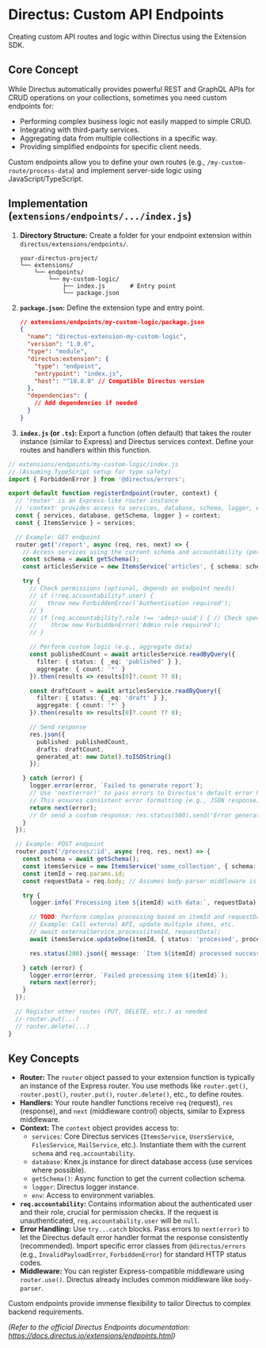 # Directus: Custom API Endpoints

Creating custom API routes and logic within Directus using the Extension SDK.

## Core Concept

While Directus automatically provides powerful REST and GraphQL APIs for CRUD operations on your collections, sometimes you need custom endpoints for:

*   Performing complex business logic not easily mapped to simple CRUD.
*   Integrating with third-party services.
*   Aggregating data from multiple collections in a specific way.
*   Providing simplified endpoints for specific client needs.

Custom endpoints allow you to define your own routes (e.g., `/my-custom-route/process-data`) and implement server-side logic using JavaScript/TypeScript.

## Implementation (`extensions/endpoints/.../index.js`)

1.  **Directory Structure:** Create a folder for your endpoint extension within `directus/extensions/endpoints/`.
    ```
    your-directus-project/
    └── extensions/
        └── endpoints/
            └── my-custom-logic/
                ├── index.js       # Entry point
                └── package.json
    ```
2.  **`package.json`:** Define the extension type and entry point.
    ```json
    // extensions/endpoints/my-custom-logic/package.json
    {
      "name": "directus-extension-my-custom-logic",
      "version": "1.0.0",
      "type": "module",
      "directus:extension": {
        "type": "endpoint",
        "entrypoint": "index.js",
        "host": "^10.8.0" // Compatible Directus version
      },
      "dependencies": {
        // Add dependencies if needed
      }
    }
    ```
3.  **`index.js` (or `.ts`):** Export a function (often default) that takes the router instance (similar to Express) and Directus services context. Define your routes and handlers within this function.

```typescript
// extensions/endpoints/my-custom-logic/index.js
// (Assuming TypeScript setup for type safety)
import { ForbiddenError } from '@directus/errors';

export default function registerEndpoint(router, context) {
  // 'router' is an Express-like router instance
  // 'context' provides access to services, database, schema, logger, etc.
  const { services, database, getSchema, logger } = context;
  const { ItemsService } = services;

  // Example: GET endpoint
  router.get('/report', async (req, res, next) => {
    // Access services using the current schema and accountability (permissions)
    const schema = await getSchema();
    const articlesService = new ItemsService('articles', { schema: schema, accountability: req.accountability });

    try {
      // Check permissions (optional, depends on endpoint needs)
      // if (!req.accountability?.user) {
      //   throw new ForbiddenError('Authentication required');
      // }
      // if (req.accountability?.role !== 'admin-uuid') { // Check specific role
      //    throw new ForbiddenError('Admin role required');
      // }

      // Perform custom logic (e.g., aggregate data)
      const publishedCount = await articlesService.readByQuery({
        filter: { status: { _eq: 'published' } },
        aggregate: { count: '*' }
      }).then(results => results[0]?.count ?? 0);

      const draftCount = await articlesService.readByQuery({
        filter: { status: { _eq: 'draft' } },
        aggregate: { count: '*' }
      }).then(results => results[0]?.count ?? 0);

      // Send response
      res.json({
        published: publishedCount,
        drafts: draftCount,
        generated_at: new Date().toISOString()
      });

    } catch (error) {
      logger.error(error, `Failed to generate report`);
      // Use 'next(error)' to pass errors to Directus's default error handler
      // This ensures consistent error formatting (e.g., JSON response)
      return next(error);
      // Or send a custom response: res.status(500).send('Error generating report');
    }
  });

  // Example: POST endpoint
  router.post('/process/:id', async (req, res, next) => {
    const schema = await getSchema();
    const itemsService = new ItemsService('some_collection', { schema: schema, accountability: req.accountability });
    const itemId = req.params.id;
    const requestData = req.body; // Assumes body-parser middleware is used (usually is by Directus)

    try {
      logger.info(`Processing item ${itemId} with data:`, requestData);

      // TODO: Perform complex processing based on itemId and requestData
      // Example: Call external API, update multiple items, etc.
      // await externalService.process(itemId, requestData);
      await itemsService.updateOne(itemId, { status: 'processed', processed_at: new Date() });

      res.status(200).json({ message: `Item ${itemId} processed successfully.` });

    } catch (error) {
      logger.error(error, `Failed processing item ${itemId}`);
      return next(error);
    }
  });

  // Register other routes (PUT, DELETE, etc.) as needed
  // router.put(...)
  // router.delete(...)
}
```

## Key Concepts

*   **Router:** The `router` object passed to your extension function is typically an instance of the Express router. You use methods like `router.get()`, `router.post()`, `router.put()`, `router.delete()`, etc., to define routes.
*   **Handlers:** Your route handler functions receive `req` (request), `res` (response), and `next` (middleware control) objects, similar to Express middleware.
*   **Context:** The `context` object provides access to:
    *   `services`: Core Directus services (`ItemsService`, `UsersService`, `FilesService`, `MailService`, etc.). Instantiate them with the current `schema` and `req.accountability`.
    *   `database`: Knex.js instance for direct database access (use services where possible).
    *   `getSchema()`: Async function to get the current collection schema.
    *   `logger`: Directus logger instance.
    *   `env`: Access to environment variables.
*   **`req.accountability`:** Contains information about the authenticated user and their role, crucial for permission checks. If the request is unauthenticated, `req.accountability.user` will be `null`.
*   **Error Handling:** Use `try...catch` blocks. Pass errors to `next(error)` to let the Directus default error handler format the response consistently (recommended). Import specific error classes from `@directus/errors` (e.g., `InvalidPayloadError`, `ForbiddenError`) for standard HTTP status codes.
*   **Middleware:** You can register Express-compatible middleware using `router.use()`. Directus already includes common middleware like `body-parser`.

Custom endpoints provide immense flexibility to tailor Directus to complex backend requirements.

*(Refer to the official Directus Endpoints documentation: https://docs.directus.io/extensions/endpoints.html)*